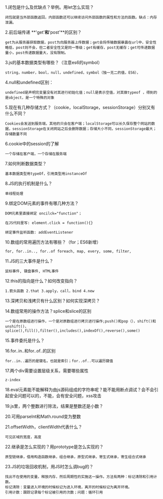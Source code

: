 
 1.闭包是什么及优缺点？举例。用let怎么实现？

    闭包就是当外部函数返回，内部函数还可以继续访问外部函数的属性和方法的函数。缺点：内存泄漏。



 2.前后端传递 **'get'**和**'post'**的区别？

    get为从服务器获取数据，post为向服务器上传数据；get会将传输数据暴露在url中，安全性略低，post则不会，但二者安全性又是同一等级；get有缓存，post无缓存；get可传递数据量小，post传递数据量大，没有限制。

 3.js的基本数据类型有哪些？（注意es6的symbol）

    string，number，bool，null，undefined，symbol（独一无二的值，ES6），

 4.null和undefined区别：
 
    undefined是声明完变量没有对其进行初始化值；null是表示空值，对其做typeof ，得到的是object，是一个特殊的对象



 5.现在有几种存储方式？（cookie，localStorage，sessionStorage）分别又有什么不同？

    Cookies会发送到服务端，其他的只会在客户端；localStorage可以长久保存整个网站的数据，sessionStorage在关闭网站之后会删除数据；存储大小不同，sessionStorage最大；存储数量不同



 6.cookie中的session的了解

    一个存储在客户端，一个存储在服务端



 7.如何判断数据类型？

    基本数据类型用typeOf，引用类型用instanceOf



 8.JS的执行机制是什么？

    单线程处理



 9.绑定DOM元素的事件有哪几种方法？

    DOM元素里直接绑定 oncilck="function"；

    在JS代码里写: element.click = function(){}

    绑定事件监听函数: addEventListener



 10.数组的常用遍历方法有哪些？（for；ES6新增）

    for, for..in.., for..of foreach, map, every, some, filter,



 11.JS的三大事件是什么？

    鼠标事件, 键盘事件, HTML事件



 12.this的指向是什么？如何改变指向？

    1.箭头函数 2.that 3.apply，call，bind 4.new



 13.深拷贝和浅拷贝有什么区别？如何实现深拷贝？

 14.数组常用的操作方法？splice和slice的区别

    一个是在原数组进行操作，一个是对原数组进行拷贝进行操作;push()和pop（），shift()和unshift()，splice(),fill(),filter(),includes(),indexOf(),reverse(),some()



 15.事件委托是什么？

 16.for..in..和for..of..的区别

    for..in..遍历的是键名，也就是索引；for..of..可以遍历键值



 17.两个div需要设置层级关系，需要哪些属性

    z-index



 18.eval元素能不能解释为由js源码组成的字符串呢？能不能用断点调试？会不会引起安全问题可以的，不能，会有安全问题，xss攻击


 19.js里，两个整数进行除法，结果是整数还是小数？

 20.可用parseInt和Math.round变为整数



 21.offsetWidth，clientWidth代表什么？

    可见区域的宽度，高度



 22.继承是怎么实现的？用prototype是怎么实现的？

    原型链继承，借用构造函数继承，组合继承，原型式继承，寄生式继承，寄生组合式继承



 23.JS的垃圾回收机制，用JS时怎么调bug的？

    找出不在使用的变量，释放内存，然后周期性的实施这一操作。方法有两种：标记清除和引用计数。
    标记清除：变量进入环境的时候标记为进入环境，离开的时候标记为离开环境。
    引用计数：跟踪记录每个标记被引用的次数；问题：循环引用